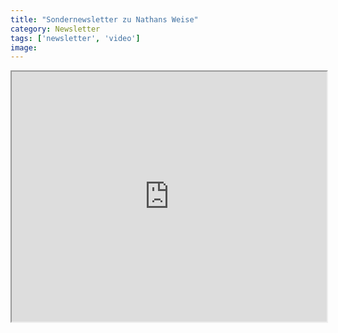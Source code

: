 ```yaml
---
title: "Sondernewsletter zu Nathans Weise"
category: Newsletter
tags: ['newsletter', 'video']
image: 
---
```


<iframe src="http://eepurl.com/bc1Ahz" width="100%" height="400px"></iframe>
